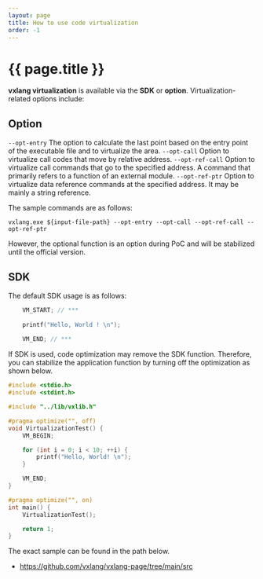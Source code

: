 ```yaml
---
layout: page
title: How to use code virtualization
order: -1
---
```


# {{ page.title }}

**vxlang virtualization** is available via the **SDK** or **option**. Virtualization-related options include:

## Option

`--opt-entry` The option to calculate the last point based on the entry point of the executable file and to virtualize the area. `--opt-call` Option to virtualize call codes that move by relative address. `--opt-ref-call` Option to virtualize call commands that go to the specified address. A command that primarily refers to a function of an external module. `--opt-ref-ptr` Option to virtualize data reference commands at the specified address. It may be mainly a string reference.   

The sample commands are as follows:  

```
vxlang.exe ${input-file-path} --opt-entry --opt-call --opt-ref-call --opt-ref-ptr
```
However, the optional function is an option during PoC and will be stabilized until the official version.  

## SDK

The default SDK usage is as follows:
```cpp
    VM_START; // ***
	
    printf("Hello, World ! \n");                                   
	
    VM_END; // ***
```

If SDK is used, code optimization may remove the SDK function. Therefore, you can stabilize the application function by turning off the optimization as shown below.

```cpp
#include <stdio.h>
#include <stdint.h>

#include "../lib/vxlib.h"

#pragma optimize("", off) 
void VirtualizationTest() {
    VM_BEGIN;

    for (int i = 0; i < 10; ++i) {
        printf("Hello, World! \n");                                    
    }

    VM_END;
}

#pragma optimize("", on)
int main() {
    VirtualizationTest();

    return 1;
}
```
The exact sample can be found in the path below.
- https://github.com/vxlang/vxlang-page/tree/main/src




